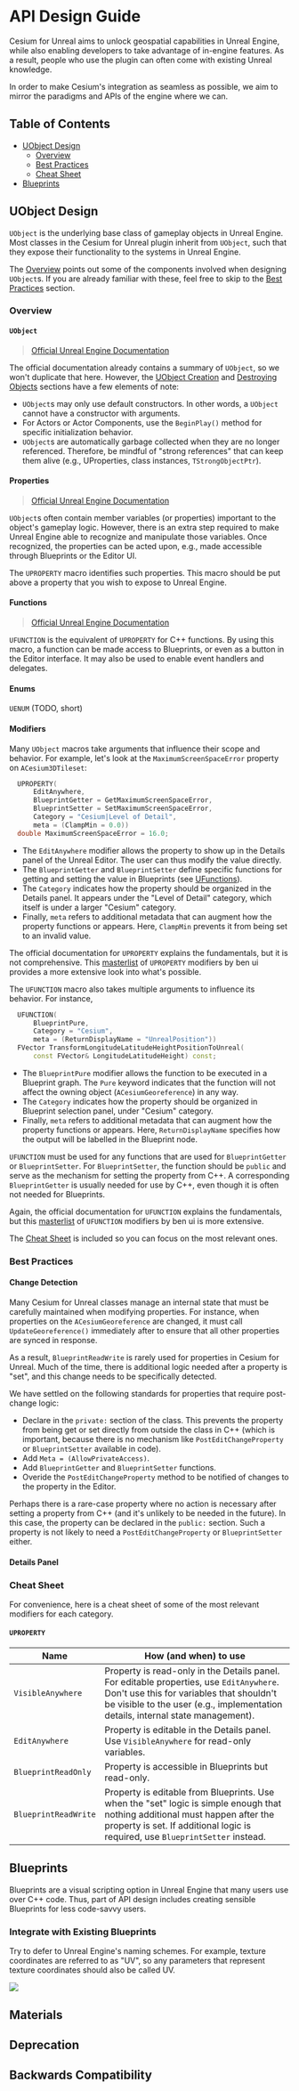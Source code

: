 # API Design Guide

Cesium for Unreal aims to unlock geospatial capabilities in Unreal Engine, while also enabling developers to take advantage of in-engine features. As a result, people who use the plugin can often come with existing Unreal knowledge.

In order to make Cesium's integration as seamless as possible, we aim to mirror the paradigms and APIs of the engine where we can.

## Table of Contents

- [UObject Design](#uobject-design)
  - [Overview](#overview)
  - [Best Practices](#best-practices)
  - [Cheat Sheet](#cheat-sheet)
- [Blueprints](#blueprints)

## UObject Design

`UObject` is the underlying base class of gameplay objects in Unreal Engine. Most classes in the Cesium for Unreal plugin inherit from `UObject`, such that they expose their functionality to the systems in Unreal Engine.

The [Overview](#overview) points out some of the components involved when designing `UObject`s. If you are already familiar with these, feel free to skip to the [Best Practices](#best-practices) section.

### Overview

#### `UObject`

> [Official Unreal Engine Documentation](https://dev.epicgames.com/documentation/en-us/unreal-engine/objects-in-unreal-engine)

The official documentation already contains a summary of `UObject`, so we won't duplicate that here. However, the [UObject Creation](https://dev.epicgames.com/documentation/en-us/unreal-engine/objects-in-unreal-engine#uobjectcreation) and [Destroying Objects](https://dev.epicgames.com/documentation/en-us/unreal-engine/objects-in-unreal-engine#destroyingobjects) sections have a few elements of note:

- `UObject`s may only use default constructors. In other words, a `UObject` cannot have a constructor with arguments.
- For Actors or Actor Components, use the `BeginPlay()` method for specific initialization behavior.
- `UObject`s are automatically garbage collected when they are no longer referenced. Therefore, be mindful of "strong references" that can keep them alive (e.g., UProperties, class instances, `TStrongObjectPtr`).

#### Properties

> [Official Unreal Engine Documentation](https://dev.epicgames.com/documentation/en-us/unreal-engine/unreal-engine-uproperties)

`UObject`s often contain member variables (or properties) important to the object's gameplay logic. However, there is an extra step required to make Unreal Engine able to recognize and manipulate those variables. Once recognized, the properties can be acted upon, e.g., made accessible through Blueprints or the Editor UI.

The `UPROPERTY` macro identifies such properties. This macro should be put above a property that you wish to expose to Unreal Engine.

#### Functions

> [Official Unreal Engine Documentation](https://dev.epicgames.com/documentation/en-us/unreal-engine/ufunctions-in-unreal-engine)

`UFUNCTION` is the equivalent of `UPROPERTY` for C++ functions. By using this macro, a function can be made access to Blueprints, or even as a button in the Editor interface. It may also be used to enable event handlers and delegates.

#### Enums

`UENUM` (TODO, short)

#### Modifiers

Many `UObject` macros take arguments that influence their scope and behavior. For example, let's look at the `MaximumScreenSpaceError` property on `ACesium3DTileset`:

```c++
  UPROPERTY(
      EditAnywhere,
      BlueprintGetter = GetMaximumScreenSpaceError,
      BlueprintSetter = SetMaximumScreenSpaceError,
      Category = "Cesium|Level of Detail",
      meta = (ClampMin = 0.0))
  double MaximumScreenSpaceError = 16.0;
  ```

- The `EditAnywhere` modifier allows the property to show up in the Details panel of the Unreal Editor. The user can thus modify the value directly.
- The `BlueprintGetter` and `BlueprintSetter` define specific functions for getting and setting the value in Blueprints (see [UFunctions](#ufunctions)).
- The `Category` indicates how the property should be organized in the Details panel. It appears under the "Level of Detail" category, which itself is under a larger "Cesium" category.
- Finally, `meta` refers to additional metadata that can augment how the property functions or appears. Here, `ClampMin` prevents it from being set to an invalid value.

The official documentation for `UPROPERTY` explains the fundamentals, but it is not comprehensive. This [masterlist](https://benui.ca/unreal/uproperty/) of `UPROPERTY` modifiers by ben ui provides a more extensive look into what's possible. 

The `UFUNCTION` macro also takes multiple arguments to influence its behavior. For instance,

```c++
  UFUNCTION(
      BlueprintPure,
      Category = "Cesium",
      meta = (ReturnDisplayName = "UnrealPosition"))
  FVector TransformLongitudeLatitudeHeightPositionToUnreal(
      const FVector& LongitudeLatitudeHeight) const;
```

- The `BlueprintPure` modifier allows the function to be executed in a Blueprint graph. The `Pure` keyword indicates that the function will not affect the owning object (`ACesiumGeoreference`) in any way.
- The `Category` indicates how the property should be organized in Blueprint selection panel, under "Cesium" category.
- Finally, `meta` refers to additional metadata that can augment how the property functions or appears. Here, `ReturnDisplayName` specifies how the output will be labelled in the Blueprint node.

`UFUNCTION` must be used for any functions that are used for `BlueprintGetter` or `BlueprintSetter`. For `BlueprintSetter`, the function should be `public` and serve as the mechanism for setting the property from C++. A corresponding `BlueprintGetter` is usually needed for use by C++, even though it is often not needed for Blueprints.

Again, the official documentation for `UFUNCTION` explains the fundamentals, but this [masterlist](https://benui.ca/unreal/uproperty/) of `UFUNCTION` modifiers by ben ui is more extensive. 

The [Cheat Sheet](#cheat-sheet) is included so you can focus on the most relevant ones.

### Best Practices

#### Change Detection

Many Cesium for Unreal classes manage an internal state that must be carefully maintained when modifying properties. For instance, when properties on the `ACesiumGeoreference` are changed, it must call `UpdateGeoreference()` immediately after to ensure that all other properties are synced in response.

As a result, `BlueprintReadWrite` is rarely used for properties in Cesium for Unreal. Much of the time, there is additional logic needed after a property is "set", and this change needs to be specifically detected.

We have settled on the following standards for properties that require post-change logic:

- Declare in the `private:` section of the class. This prevents the property from being get or set directly from outside the class in C++ (which is important, because there is no mechanism like `PostEditChangeProperty` or `BlueprintSetter` available in code).
- Add `Meta = (AllowPrivateAccess)`.
- Add `BlueprintGetter` and `BlueprintSetter` functions.
- Overide the `PostEditChangeProperty` method to be notified of changes to the property in the Editor.

Perhaps there is a rare-case property where no action is necessary after setting a property from C++ (and it's unlikely to be needed in the future). In this case, the property can be declared in the `public:` section. Such a property is not likely to need a `PostEditChangeProperty` or `BlueprintSetter` either.

#### Details Panel

### Cheat Sheet

For convenience, here is a cheat sheet of some of the most relevant modifiers for each category.

#### `UPROPERTY`

| Name | How (and when) to use |
| ---- | --------------------- |
| `VisibleAnywhere` | Property is read-only in the Details panel. For editable properties, use `EditAnywhere`. Don't use this for variables that shouldn't be visible to the user (e.g., implementation details, internal state management). |
| `EditAnywhere` | Property is editable in the Details panel. Use `VisibleAnywhere` for read-only variables. |
| `BlueprintReadOnly` | Property is accessible in Blueprints but read-only. |
| `BlueprintReadWrite` | Property is editable from Blueprints. Use when the "set" logic is simple enough that nothing additional must happen after the property is set. If additional logic is required, use `BlueprintSetter` instead. |

## Blueprints

Blueprints are a visual scripting option in Unreal Engine that many users use over C++ code. Thus, part of API design includes creating sensible Blueprints for less code-savvy users.

### Integrate with Existing Blueprints

Try to defer to Unreal Engine's naming schemes. For example, texture coordinates are referred to as "UV", so any parameters that represent texture coordinates should also be called UV.

![](Images/matchUnrealNaming.png)

## Materials

## Deprecation

## Backwards Compatibility